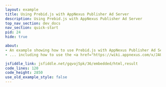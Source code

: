 ```yaml
---
layout: example
title: Using Prebid.js with AppNexus Publisher Ad Server
description: Using Prebid.js with AppNexus Publisher Ad Server
top_nav_section: dev_docs
nav_section: quick-start
pid: 24
hide: true

about:
- An example showing how to use Prebid.js with AppNexus Publisher Ad Server
- ... including how to use the <a href="https://wiki.appnexus.com/x/JAUIBQ">AppNexus Seller Tag</a>

jsfiddle_link: jsfiddle.net/gqvoj5pk/36/embedded/html,result
code_lines: 120
code_height: 2850
use_old_example_style: false
---
```

